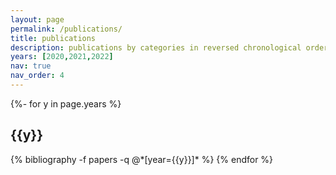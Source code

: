 ```yaml
---
layout: page
permalink: /publications/
title: publications
description: publications by categories in reversed chronological order. generated by jekyll-scholar.
years: [2020,2021,2022]
nav: true
nav_order: 4
---
```

<!-- _pages/publications.md -->
<div class="publications">

{%- for y in page.years %}
  <h2 class="year">{{y}}</h2>
  {% bibliography -f papers -q @*[year={{y}}]* %}
{% endfor %}

</div>
